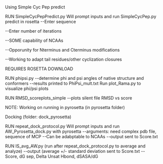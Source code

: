 Using Simple Cyc Pep predict

RUN SimpleCycPepPredict.py
Will prompt inputs and run SimpleCycPep.py predict in rosetta
--Enter sequence

--Enter number of iterations

--SOME capability of NCAAs

--Opporunity for Nterminus and Cterminus modifications

--Working to adapt tail residues/other cyclization closures

REQUIRES ROSETTA DOWNLOAD

RUN phipsi.py
--determine phi and psi angles of native structure and conformers
--results printed to PhiPsi_mult.txt
Run plot_Rama.py to visualize phi/psi plots

RUN RMSD_scoreplots_simple
--plots silent file RMSD vs score

NOTE:
Working on running in pyrosetta (in pyrosetta folder)

Docking (folder: dock_pyrosetta)

RUN repeat_dock_protocol.py
Will prompt inputs and run AW_Pyrosetta_dock.py with pyrosetta
--arguments: need complex pdb file, sequence of MCP
--Can be adabptable to NCAAs
--output sent to Score.txt

RUN IS_avg_AW.py (run after repeat_dock_protocol.py to average and analyze)
--output (average +/- standard deviation sent to Score.txt
-- Score, dG sep, Delta Unsat Hbond, dSASA/dG
